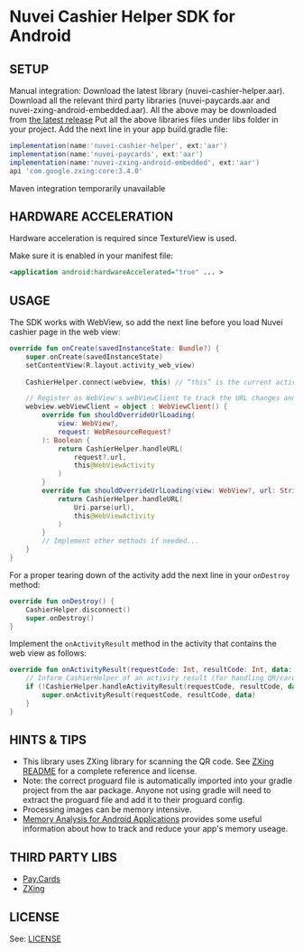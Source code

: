 Nuvei Cashier Helper SDK for Android
==========================================

SETUP
------------
Manual integration: 
Download the latest library (nuvei-cashier-helper.aar). 
Download all the relevant third party libraries (nuvei-paycards.aar and nuvei-zxing-android-embedded.aar).
All the above may be downloaded from [the latest release](https://github.com/SafeChargeInternational/NuveiCashierHelper-Android/releases/tag/3.2)
Put all the above libraries files under libs folder in your project.
Add the next line in your app build.gradle file:
```gradle
implementation(name:'nuvei-cashier-helper', ext:'aar')
implementation(name:'nuvei-paycards', ext:'aar')
implementation(name:'nuvei-zxing-android-embedded', ext:'aar')
api 'com.google.zxing:core:3.4.0'
```


Maven integration temporarily unavailable


HARDWARE ACCELERATION
------------
Hardware acceleration is required since TextureView is used.

Make sure it is enabled in your manifest file:

```xml
<application android:hardwareAccelerated="true" ... >
```

USAGE
------------
The SDK works with WebView, so add the next line before you load Nuvei cashier page in the web view:
```kotlin
override fun onCreate(savedInstanceState: Bundle?) {
    super.onCreate(savedInstanceState)
    setContentView(R.layout.activity_web_view)
    
    CashierHelper.connect(webview, this) // “this” is the current activity

    // Register as WebView's webViewClient to track the URL changes and inform the CashierScanner SDK
    webview.webViewClient = object : WebViewClient() {
        override fun shouldOverrideUrlLoading(
            view: WebView?,
            request: WebResourceRequest?
        ): Boolean {
            return CashierHelper.handleURL(
                request?.url,
                this@WebViewActivity
            )
        }
        override fun shouldOverrideUrlLoading(view: WebView?, url: String?): Boolean {
            return CashierHelper.handleURL(
                Uri.parse(url),
                this@WebViewActivity
            )
        }
        // Implement other methods if needed...
    }
}
```

For a proper tearing down of the activity add the next line in your `onDestroy` method:
```kotlin
override fun onDestroy() {
    CashierHelper.disconnect()
    super.onDestroy()
}
```

Implement the `onActivityResult` method in the activity that contains the web view as follows:
```kotlin
override fun onActivityResult(requestCode: Int, resultCode: Int, data: Intent?) {
    // Inform CashierHelper of an activity result (for handling QR/card scanner result or GooglePay result)
    if (!CashierHelper.handleActivityResult(requestCode, resultCode, data)) {
        super.onActivityResult(requestCode, resultCode, data)
    }
}
```

HINTS & TIPS
------------
* This library uses ZXing library for scanning the QR code. See [ZXing README](https://github.com/journeyapps/zxing-android-embedded) for a complete reference and license.
* Note: the correct proguard file is automatically imported into your gradle project from the aar package. Anyone not using gradle will need to extract the proguard file and add it to their proguard config.
* Processing images can be memory intensive.
* [Memory Analysis for Android Applications](https://android-developers.blogspot.com/2011/03/memory-analysis-for-android.html) provides some useful information about how to track and reduce your app's memory useage.

THIRD PARTY LIBS
------------
* [Pay.Cards](https://github.com/SafeChargeInternational/PayCards_Android)
* [ZXing](https://github.com/SafeChargeInternational/zxing-android-embedded)

LICENSE
------------
See: [LICENSE](https://github.com/SafeChargeInternational/NuveiCashierScanner/blob/master/LICENSE.md)
